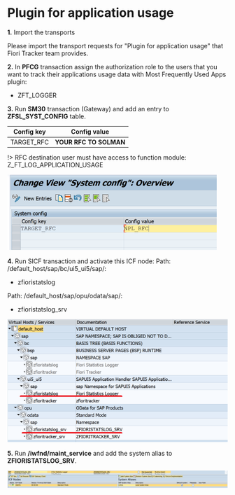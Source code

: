 # Plugin for application usage

**1.** Import the transports

Please import the transport requests for "Plugin for application usage" that Fiori Tracker team provides.

**2.** In **PFCG** transaction assign the authorization role to the users that you want to track their applications usage data with Most Frequently Used Apps plugin:
- ZFT_LOGGER

**3.** Run **SM30** transaction (Gateway) and add an entry to **ZFSL_SYST_CONFIG** table.


|  Config key   |      Config value      |
| ------------- |:-------------:         |
|  TARGET_RFC   | **YOUR RFC TO SOLMAN** |

!> RFC destination user must have access to function module: Z_FT_LOG_APPLICATION_USAGE

![](../res/rfc_conf.png)

**4.** Run SICF transaction and activate this ICF node:
Path: /default_host/sap/bc/ui5_ui5/sap/:
- zfioristatslog

Path: /default_host/sap/opu/odata/sap/:
- zfioristatslog_srv

![](../res/sicf.png)

**5.** Run **/iwfnd/maint_service** and add the system alias to **ZFIORISTATSLOG_SRV**.

![](../res/alias.png)
